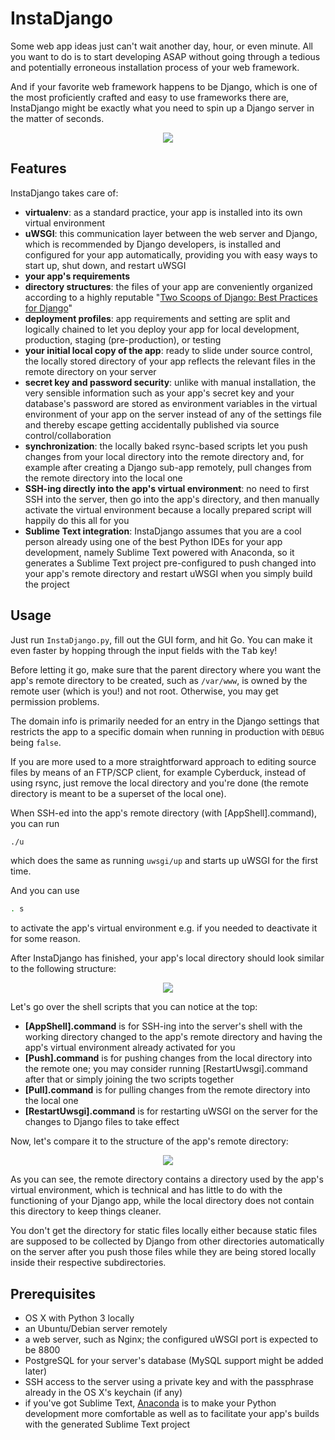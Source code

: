 # InstaDjango

Some web app ideas just can't wait another day, hour, or even minute. All you want to do is to start developing ASAP without going through a tedious and potentially erroneous installation process of your web framework.

And if your favorite web framework happens to be Django, which is one of the most proficiently crafted and easy to use frameworks there are, InstaDjango might be exactly what you need to spin up a Django server in the matter of seconds.

<p align="center">
  <img src="readme_files/gui.png"/>
</p>

## Features

InstaDjango takes care of:

* **virtualenv**: as a standard practice, your app is installed into its own virtual environment
* **uWSGI**: this communication layer between the web server and Django, which is recommended by Django developers, is installed and configured for your app automatically, providing you with easy ways to start up, shut down, and restart uWSGI
* **your app's requirements**
* **directory structures**: the files of your app are conveniently organized according to a highly reputable "[Two Scoops of Django: Best Practices for Django](http://twoscoopspress.org/products/two-scoops-of-django-1-8)"
* **deployment profiles**: app requirements and setting are split and logically chained to let you deploy your app for local development, production, staging (pre-production), or testing
* **your initial local copy of the app**: ready to slide under source control, the locally stored directory of your app reflects the relevant files in the remote directory on your server
* **secret key and password security**: unlike with manual installation, the very sensible information such as your app's secret key and your database's password are stored as environment variables in the virtual environment of your app on the server instead of any of the settings file and thereby escape getting accidentally published via source control/collaboration
* **synchronization**: the locally baked rsync-based scripts let you push changes from your local directory into the remote directory and, for example after creating a Django sub-app remotely, pull changes from the remote directory into the local one
* **SSH-ing directly into the app's virtual environment**: no need to first SSH into the server, then go into the app's directory, and then manually activate the virtual environment because a locally prepared script will happily do this all for you
* **Sublime Text integration**: InstaDjango assumes that you are a cool person already using one of the best Python IDEs for your app development, namely Sublime Text powered with Anaconda, so it generates a Sublime Text project pre-configured to push changed into your app's remote directory and restart uWSGI when you simply build the project

## Usage

Just run `InstaDjango.py`, fill out the GUI form, and hit Go. You can make it even faster by hopping through the input fields with the <kbd>Tab</kbd> key!

Before letting it go, make sure that the parent directory where you want the app's remote directory to be created, such as `/var/www`, is owned by the remote user (which is you!) and not root. Otherwise, you may get permission problems.

The domain info is primarily needed for an entry in the Django settings that restricts the app to a specific domain when running in production with `DEBUG` being `false`.

If you are more used to a more straightforward approach to editing source files by means of an FTP/SCP client, for example Cyberduck, instead of using rsync, just remove the local directory and you're done (the remote directory is meant to be a superset of the local one).

When SSH-ed into the app's remote directory (with [AppShell].command), you can run

```sh
./u
```

which does the same as running `uwsgi/up` and starts up uWSGI for the first time.

And you can use

```sh
. s
```

to activate the app's virtual environment e.g. if you needed to deactivate it for some reason.

After InstaDjango has finished, your app's local directory should look similar to the following structure:

<p align="center">
  <img src="readme_files/local_app_dir.png"/>
</p>

Let's go over the shell scripts that you can notice at the top:

* **[AppShell].command** is for SSH-ing into the server's shell with the working directory changed to the app's remote directory and having the app's virtual environment already activated for you
* **[Push].command** is for pushing changes from the local directory into the remote one; you may consider running [RestartUwsgi].command after that or simply joining the two scripts together
* **[Pull].command** is for pulling changes from the remote directory into the local one
* **[RestartUwsgi].command** is for restarting uWSGI on the server for the changes to Django files to take effect

Now, let's compare it to the structure of the app's remote directory:

<p align="center">
  <img src="readme_files/remote_app_dir.png"/>
</p>

As you can see, the remote directory contains a directory used by the app's virtual environment, which is technical and has little to do with the functioning of your Django app, while the local directory does not contain this directory to keep things cleaner.

You don't get the directory for static files locally either because static files are supposed to be collected by Django from other directories automatically on the server after you push those files while they are being stored locally inside their respective subdirectories.

## Prerequisites

* OS X with Python 3 locally
* an Ubuntu/Debian server remotely
* a web server, such as Nginx; the configured uWSGI port is expected to be 8800
* PostgreSQL for your server's database (MySQL support might be added later)
* SSH access to the server using a private key and with the passphrase already in the OS X's keychain (if any)
* if you've got Sublime Text, [Anaconda](https://github.com/DamnWidget/anaconda) is to make your Python development more comfortable as well as to facilitate your app's builds with the generated Sublime Text project
